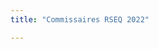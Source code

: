 ```yaml
---
title: "Commissaires RSEQ 2022"

---
```


<script type="text/javascript" src="//campagnes.corsaire-chaparral.org/form/generate.js?id=122"></script>
